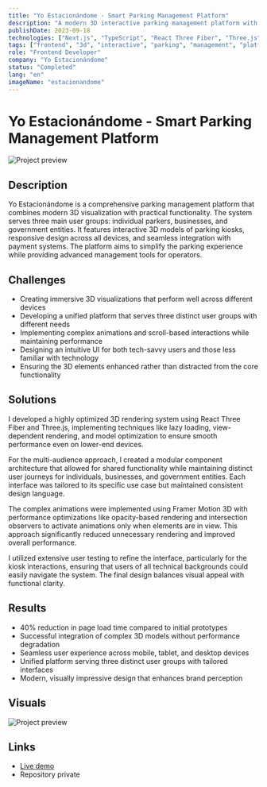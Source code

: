 ```yaml
---
title: "Yo Estacionándome - Smart Parking Management Platform"
description: "A modern 3D interactive parking management platform with multiple user interfaces"
publishDate: 2023-09-18
technologies: ["Next.js", "TypeScript", "React Three Fiber", "Three.js", "Tailwind CSS", "Framer Motion 3D"]
tags: ["frontend", "3d", "interactive", "parking", "management", "platform"]
role: "Frontend Developer"
company: "Yo Estacionándome"
status: "Completed"
lang: "en"
imageName: "estacionandome"
---
```


# Yo Estacionándome - Smart Parking Management Platform

![Project preview](/assets/projects/estacionandome.png)

## Description
Yo Estacionándome is a comprehensive parking management platform that combines modern 3D visualization with practical functionality. The system serves three main user groups: individual parkers, businesses, and government entities. It features interactive 3D models of parking kiosks, responsive design across all devices, and seamless integration with payment systems. The platform aims to simplify the parking experience while providing advanced management tools for operators.

## Challenges
- Creating immersive 3D visualizations that perform well across different devices
- Developing a unified platform that serves three distinct user groups with different needs
- Implementing complex animations and scroll-based interactions while maintaining performance
- Designing an intuitive UI for both tech-savvy users and those less familiar with technology
- Ensuring the 3D elements enhanced rather than distracted from the core functionality

## Solutions
I developed a highly optimized 3D rendering system using React Three Fiber and Three.js, implementing techniques like lazy loading, view-dependent rendering, and model optimization to ensure smooth performance even on lower-end devices.

For the multi-audience approach, I created a modular component architecture that allowed for shared functionality while maintaining distinct user journeys for individuals, businesses, and government entities. Each interface was tailored to its specific use case but maintained consistent design language.

The complex animations were implemented using Framer Motion 3D with performance optimizations like opacity-based rendering and intersection observers to activate animations only when elements are in view. This approach significantly reduced unnecessary rendering and improved overall performance.

I utilized extensive user testing to refine the interface, particularly for the kiosk interactions, ensuring that users of all technical backgrounds could easily navigate the system. The final design balances visual appeal with functional clarity.

## Results
- 40% reduction in page load time compared to initial prototypes
- Successful integration of complex 3D models without performance degradation
- Seamless user experience across mobile, tablet, and desktop devices
- Unified platform serving three distinct user groups with tailored interfaces
- Modern, visually impressive design that enhances brand perception

## Visuals
![Project preview](/assets/projects/estacionandome.png)

## Links
- [Live demo](https://yo-estacionandome-dev.vercel.app/)
- Repository private